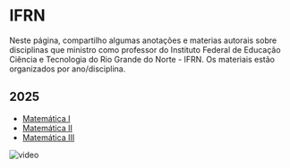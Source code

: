 # IFRN 
Neste página, compartilho algumas anotações e materias autorais sobre disciplinas que ministro como professor do Instituto Federal de Educação Ciência e Tecnologia do Rio Grande do Norte - IFRN. Os materiais estão organizados por ano/disciplina.

## 2025
- [Matemática I](./disciplinas/matematicai/)
- [Matemática II](./disciplinas/matematicaii/)
- [Matemática III](./disciplinas/matematicaiii/)

![video](https://www.youtube.com/watch?v=RMlZlTh4WJ8)
